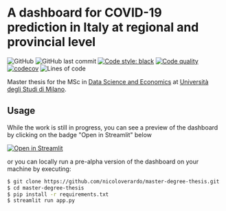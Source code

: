 
# A dashboard for COVID-19 prediction in Italy at regional and provincial level

![GitHub](https://img.shields.io/github/license/nicoloverardo/master-degree-thesis)
![GitHub last commit](https://img.shields.io/github/last-commit/nicoloverardo/master-degree-thesis)
[![Code style: black](https://img.shields.io/badge/code%20style-black-000000.svg)](https://github.com/psf/black)
[![Code quality](https://www.codefactor.io/repository/github/nicoloverardo/master-degree-thesis/badge)](https://www.codefactor.io/repository/github/nicoloverardo/master-degree-thesis)
[![codecov](https://codecov.io/gh/nicoloverardo/master-degree-thesis/branch/main/graph/badge.svg?token=RM6S1PCAGR)](https://codecov.io/gh/nicoloverardo/master-degree-thesis)
![Lines of code](https://img.shields.io/tokei/lines/github/nicoloverardo/master-degree-thesis)



Master thesis for the MSc in [Data Science and Economics](https://dse.cdl.unimi.it/en) at [Università degli Studi di Milano](https://www.unimi.it/en).

## Usage
While the work is still in progress, you can see a preview of the dashboard by clicking on the badge "Open in Streamlit" below

[![Open in Streamlit](https://static.streamlit.io/badges/streamlit_badge_black_white.svg)](https://dse-thesis-verardo.herokuapp.com/)

or you can locally run a pre-alpha version of the dashboard on your machine by executing:
```bash
$ git clone https://github.com/nicoloverardo/master-degree-thesis.git
$ cd master-degree-thesis
$ pip install -r requirements.txt
$ streamlit run app.py
```
